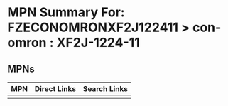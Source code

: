 



# MPN Summary For: FZECONOMRONXF2J122411 > con-omron : XF2J-1224-11

## MPNs
  

|MPN|Direct Links|Search Links|
| :--- | :--- | :--- |
||||
